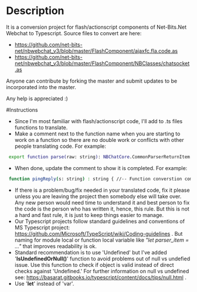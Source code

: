 # Description
It is a conversion project for flash/actionscript components of Net-Bits.Net Webchat to Typescript.
Source files to convert are here:
- https://github.com/net-bits-net/nbwebchat_v3/blob/master/FlashComponent/ajaxfc.fla.code.as
- https://github.com/net-bits-net/nbwebchat_v3/blob/master/FlashComponent/NBClasses/chatsocket.as

Anyone can contribute by forking the master and submit updates to be incorporated into the master.

Any help is appreciated :)

#Instructions
- Since I'm most familiar with flash/actionscript code, I'll add to .ts files functions to translate.
- Make a comment next to the function name when you are starting to work on a function so there are no double work or conflicts with other people translating code. For example:
```sh
 export function parse(raw: string): NBChatCore.CommonParserReturnItem { //-- Function converstion partial complete 26-Dec-2016 HY
 ```
 - When done, update the comment to show it is completed. For example:
```sh
 function pingReply(s: string) : string { //-- Function converstion completed 25-Dec-2016 HY
 ```
 - If there is a problem/bug/fix needed in your translated code, fix it please unless you are leaving the project then somebody else will take over. Any new person would need time to understand it and best person to fix the code is the person who has written it, hence, this rule. But this is not a hard and fast rule, it is just to keep things easier to manage.
 - Our Typescript projects follow standard guidelines and conventions of MS Typescript project: https://github.com/Microsoft/TypeScript/wiki/Coding-guidelines . But naming for module local or function local variable like *"let parser_item = ..."* that improves readability is ok.
 - Standard recommendation is to use 'Undefined' but I've added '**IsUndefinedOrNull()**' function to avoid problems out of null vs undefied issue. Use this function to check if object is valid instead of direct checks against 'Undefined.' For further information on null vs undefined see: https://basarat.gitbooks.io/typescript/content/docs/tips/null.html .
 - Use '**let**' instead of 'var'.
